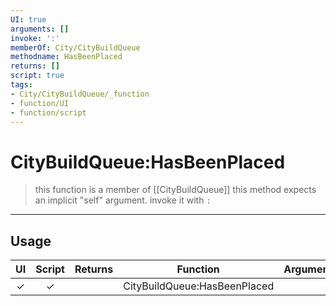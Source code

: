 ```yaml
---
UI: true
arguments: []
invoke: ':'
memberOf: City/CityBuildQueue
methodname: HasBeenPlaced
returns: []
script: true
tags:
- City/CityBuildQueue/_function
- function/UI
- function/script
---
```

# CityBuildQueue:HasBeenPlaced
> this function is a member of [[CityBuildQueue]]
> this method expects an implicit "self" argument. invoke it with `:`
-----
## Usage
|  UI | Script | Returns | Function | Arguments |
|:---:|:------:|-------:|:--------:|:---------|
|✓|✓||CityBuildQueue:HasBeenPlaced||
